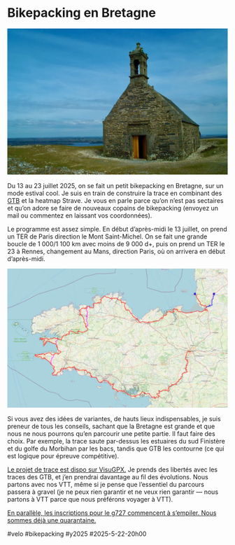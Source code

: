 # Bikepacking en Bretagne

![Chapelle Saint-Michel](_i/2000-03-24-175337.webp)

Du 13 au 23 juillet 2025, on se fait un petit bikepacking en Bretagne, sur un mode estival cool. Je suis en train de construire la trace en combinant des [GTB](https://erminig.cc/epreuves/la-gravel-tro-breizh/) et la heatmap Strave. Je vous en parle parce qu’on n’est pas sectaires et qu’on adore se faire de nouveaux copains de bikepacking (envoyez un mail ou commentez en laissant vos coordonnées).

Le programme est assez simple. En début d’après-midi le 13 juillet, on prend un TER de Paris direction le Mont Saint-Michel. On se fait une grande boucle de 1 000/1 100 km avec moins de 9 000 d+, puis on prend un TER le 23 à Rennes, changement au Mans, direction Paris, où on arrivera en début d’après-midi.

![Projet de trace](_i/bretagne.webp)

Si vous avez des idées de variantes, de hauts lieux indispensables, je suis preneur de tous les conseils, sachant que la Bretagne est grande et que nous ne nous pourrons qu’en parcourir une petite partie. Il faut faire des choix. Par exemple, la trace saute par-dessus les estuaires du sud Finistère et du golfe du Morbihan par les bacs, tandis que GTB les contourne (ce qui est logique pour épreuve compétitive).

[Le projet de trace est dispo sur VisuGPX.](https://www.visugpx.com/IpFgBmDgrC) Je prends des libertés avec les traces des GTB, et j’en prendrai davantage au fil des évolutions. Nous partons avec nos VTT, même si je pense que l’essentiel du parcours passera à gravel (je ne peux rien garantir et ne veux rien garantir — nous partons à VTT parce que nous préférons voyager à VTT).

[En parallèle, les inscriptions pour le g727 commencent à s’empiler. Nous sommes déjà une quarantaine.](https://727bikepacking.fr/g727-Grand-Depart/) 

#velo #bikepacking #y2025 #2025-5-22-20h00
